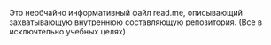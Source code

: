 Это необчайно информативный файл read.me, описывающий захватывающую внутреннюю составляющую репозитория. (Все в исключтельно учебных целях)
